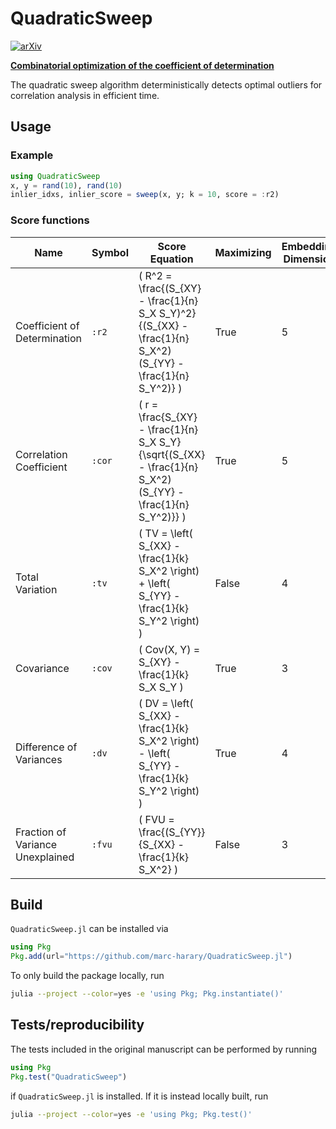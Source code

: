 # QuadraticSweep

[![arXiv](https://img.shields.io/badge/arXiv-2410.09316-b31b1b.svg)](https://arxiv.org/abs/2410.09316)

[**Combinatorial optimization of the coefficient of determination**](https://arxiv.org/abs/2410.09316)

The quadratic sweep algorithm deterministically detects optimal outliers for correlation analysis in efficient time.

## Usage
### Example

```julia
using QuadraticSweep
x, y = rand(10), rand(10)
inlier_idxs, inlier_score = sweep(x, y; k = 10, score = :r2)
```

### Score functions
| Name                          | Symbol | Score Equation                                                                                                    | Maximizing | Embedding Dimension | Embedding Equation                |
|-------------------------------|--------|-------------------------------------------------------------------------------------------------------------------|-----------------------|---------------------|-----------------------------------|
| Coefficient of Determination   | `:r2`  | \( R^2 = \frac{(S_{XY} - \frac{1}{n} S_X S_Y)^2}{(S_{XX} - \frac{1}{n} S_X^2) (S_{YY} - \frac{1}{n} S_Y^2)} \)    | True            | 5                   | \( (x^2, xy, y^2, x, y) \)       |
| Correlation Coefficient        | `:cor` | \( r = \frac{S_{XY} - \frac{1}{n} S_X S_Y}{\sqrt{(S_{XX} - \frac{1}{n} S_X^2)(S_{YY} - \frac{1}{n} S_Y^2)}} \)    | True            | 5                   | \( (x^2, xy, y^2, x, y) \)       |
| Total Variation                | `:tv`  | \( TV = \left( S_{XX} - \frac{1}{k} S_X^2 \right) + \left( S_{YY} - \frac{1}{k} S_Y^2 \right) \)                   | False            | 4                   | \( (x^2, y^2, x, y) \)           |
| Covariance                     | `:cov` | \( Cov(X, Y) = S_{XY} - \frac{1}{k} S_X S_Y \)                                                                    | True            | 3                   | \( (x, y, xy) \)                 |
| Difference of Variances        | `:dv`  | \( DV = \left( S_{XX} - \frac{1}{k} S_X^2 \right) - \left( S_{YY} - \frac{1}{k} S_Y^2 \right) \)                   | True            | 4                   | \( (x^2, y^2, x, y) \)           |
| Fraction of Variance Unexplained| `:fvu` | \( FVU = \frac{(S_{YY}}{S_{XX} - \frac{1}{k} S_X^2} \)                           | False            | 3                   | \( (x, x^2, y^2) \)                 |

## Build
`QuadraticSweep.jl` can be installed via
```julia
using Pkg
Pkg.add(url="https://github.com/marc-harary/QuadraticSweep.jl")
```
To only build the package locally, run
```bash
julia --project --color=yes -e 'using Pkg; Pkg.instantiate()'
```

## Tests/reproducibility
The tests included in the original manuscript can be performed by running
```julia
using Pkg
Pkg.test("QuadraticSweep")
```
if `QuadraticSweep.jl` is installed. If it is instead locally built, run
```bash
julia --project --color=yes -e 'using Pkg; Pkg.test()'
```
